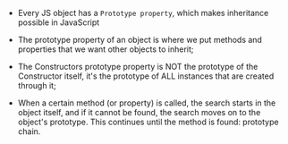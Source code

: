 - Every JS object has a `Prototype property`, which makes inheritance possible in JavaScript

- The prototype property of an object is where we put methods and properties that we want other objects to inherit;

- The Constructors prototype property is NOT the prototype of the Constructor itself, it's the prototype of ALL instances that are created through it;

- When a certain method (or property) is called, the search starts in the object itself, and if it cannot be found, the search moves on to the object's prototype. This continues until the method is found: prototype chain.
